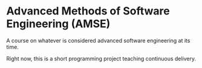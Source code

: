 # Advanced Methods of Software Engineering (AMSE)

A course on whatever is considered advanced software engineering at its time.

Right now, this is a short programming project teaching continuous delivery.
